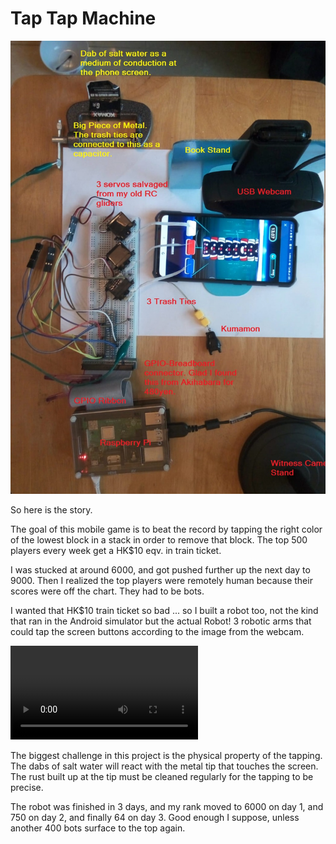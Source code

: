 # Tap Tap Machine

![Robot Top View](top_view.jpeg "Robot Top View")

So here is the story.

The goal of this mobile game is to beat the record by tapping the right color of the lowest block in a stack in order to remove that block.  The top 500 players every week get a HK$10 eqv. in train ticket.

I was stucked at around 6000, and got pushed further up the next day to 9000.  Then I realized the top players were remotely human because their scores were off the chart.  They had to be bots.

I wanted that HK$10 train ticket so bad ... so I built a robot too, not the kind that ran in the Android simulator but the actual Robot!  3 robotic arms that could tap the screen buttons according to the image from the webcam.

![Robot In Action](in_action.mp4 "Robot In Action")

The biggest challenge in this project is the physical property of the tapping.  The dabs of salt water will react with the metal tip that touches the screen.  The rust built up at the tip must be cleaned regularly for the tapping to be precise.

The robot was finished in 3 days, and my rank moved to 6000 on day 1, and 750 on day 2, and finally 64 on day 3.  Good enough I suppose, unless another 400 bots surface to the top again.

